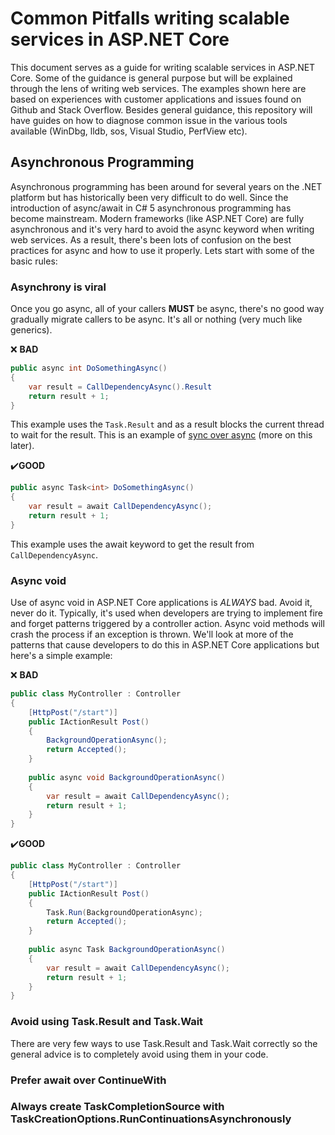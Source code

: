 # Common Pitfalls writing scalable services in ASP.NET Core

This document serves as a guide for writing scalable services in ASP.NET Core. Some of the guidance is general purpose but will be explained through the lens of writing 
web services. The examples shown here are based on experiences with customer applications and issues found on Github and Stack Overflow. Besides general guidance,
this repository will have guides on how to diagnose common issue in the various tools available (WinDbg, lldb, sos, Visual Studio, PerfView etc).

## Asynchronous Programming

Asynchronous programming has been around for several years on the .NET platform but has historically been very difficult to do well. Since the introduction of async/await
in C# 5 asynchronous programming has become mainstream. Modern frameworks (like ASP.NET Core) are fully asynchronous and it's very hard to avoid the async keyword when writing
web services. As a result, there's been lots of confusion on the best practices for async and how to use it properly. Lets start with some of the basic rules:

### Asynchrony is viral 

Once you go async, all of your callers **MUST** be async, there's no good way gradually migrate callers to be async. It's all or nothing (very much like generics).

❌ **BAD**

```C#
public async int DoSomethingAsync()
{
    var result = CallDependencyAsync().Result
    return result + 1;
}
```

This example uses the `Task.Result` and as a result blocks the current thread to wait for the result. This is an example of [sync over async](#sync-over-async) (more on this later).

✔️**GOOD**

```C#
public async Task<int> DoSomethingAsync()
{
    var result = await CallDependencyAsync();
    return result + 1;
}
```

This example uses the await keyword to get the result from `CallDependencyAsync`.

### Async void

Use of async void in ASP.NET Core applications is *ALWAYS* bad. Avoid it, never do it. Typically, it's used when developers are trying to implement fire and forget patterns triggered by a controller action. Async void methods will crash the process if an exception is thrown. We'll look at more of the patterns that cause developers to do this in ASP.NET Core applications but here's a simple example:

❌ **BAD**

```C#
public class MyController : Controller
{
    [HttpPost("/start")]
    public IActionResult Post()
    {
        BackgroundOperationAsync();
        return Accepted();
    }
    
    public async void BackgroundOperationAsync()
    {
        var result = await CallDependencyAsync();
        return result + 1;
    }
}
```

✔️**GOOD**

```C#
public class MyController : Controller
{
    [HttpPost("/start")]
    public IActionResult Post()
    {
        Task.Run(BackgroundOperationAsync);
        return Accepted();
    }
    
    public async Task BackgroundOperationAsync()
    {
        var result = await CallDependencyAsync();
        return result + 1;
    }
}
```

### Avoid using Task.Result and Task.Wait

There are very few ways to use Task.Result and Task.Wait correctly so the general advice is to completely avoid using them in your code. 

### Prefer await over ContinueWith

### Always create TaskCompletionSource with TaskCreationOptions.RunContinuationsAsynchronously

